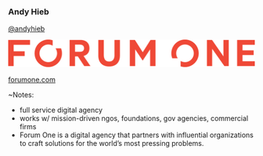 ### Andy Hieb

[@andyhieb](http://twitter.com/andyhieb)

![Forum One](slides/img/ForumOne_RGB_Wordmark.png)

[forumone.com](https://forumone.com)

~Notes:

* full service digital agency
* works w/ mission-driven ngos, foundations, gov agencies, commercial firms
* Forum One is a digital agency that partners with influential organizations to craft solutions for the world’s most pressing problems.
